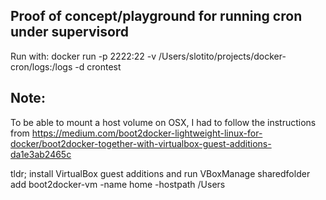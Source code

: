 Proof of concept/playground for running cron under supervisord
---

Run with:
docker run -p 2222:22 -v /Users/slotito/projects/docker-cron/logs:/logs -d crontest

Note:
---
To be able to mount a host volume on OSX, I had to follow the instructions from https://medium.com/boot2docker-lightweight-linux-for-docker/boot2docker-together-with-virtualbox-guest-additions-da1e3ab2465c

tldr; install VirtualBox guest additions and run VBoxManage sharedfolder add boot2docker-vm -name home -hostpath /Users